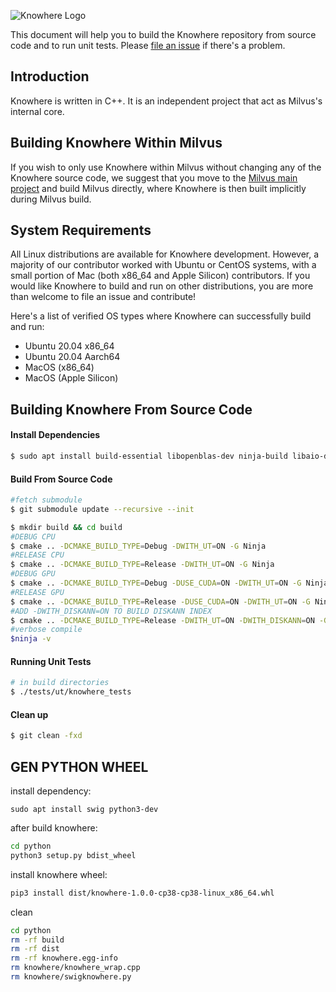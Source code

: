 <p>
    <img src="static/knowhere-logo.png" alt="Knowhere Logo"/>
</p>

This document will help you to build the Knowhere repository from source code and to run unit tests. Please [file an issue](https://github.com/milvus-io/knowhere/issues/new) if there's a problem.

## Introduction

Knowhere is written in C++. It is an independent project that act as Milvus's internal core.

## Building Knowhere Within Milvus

If you wish to only use Knowhere within Milvus without changing any of the Knowhere source code, we suggest that you move to the [Milvus main project](https://github.com/milvus-io/milvus) and build Milvus directly, where Knowhere is then built implicitly during Milvus build.

## System Requirements

All Linux distributions are available for Knowhere development. However, a majority of our contributor worked with Ubuntu or CentOS systems, with a small portion of Mac (both x86_64 and Apple Silicon) contributors. If you would like Knowhere to build and run on other distributions, you are more than welcome to file an issue and contribute!

Here's a list of verified OS types where Knowhere can successfully build and run:

- Ubuntu 20.04 x86_64
- Ubuntu 20.04 Aarch64
- MacOS (x86_64)
- MacOS (Apple Silicon)

## Building Knowhere From Source Code

#### Install Dependencies

```bash
$ sudo apt install build-essential libopenblas-dev ninja-build libaio-dev libboost-program-options-dev
```

#### Build From Source Code

```bash
#fetch submodule
$ git submodule update --recursive --init

$ mkdir build && cd build
#DEBUG CPU
$ cmake .. -DCMAKE_BUILD_TYPE=Debug -DWITH_UT=ON -G Ninja
#RELEASE CPU
$ cmake .. -DCMAKE_BUILD_TYPE=Release -DWITH_UT=ON -G Ninja
#DEBUG GPU
$ cmake .. -DCMAKE_BUILD_TYPE=Debug -DUSE_CUDA=ON -DWITH_UT=ON -G Ninja
#RELEASE GPU
$ cmake .. -DCMAKE_BUILD_TYPE=Release -DUSE_CUDA=ON -DWITH_UT=ON -G Ninja
#ADD -DWITH_DISKANN=ON TO BUILD DISKANN INDEX
$ cmake .. -DCMAKE_BUILD_TYPE=Release -DWITH_UT=ON -DWITH_DISKANN=ON -G Ninja
#verbose compile
$ninja -v
```

#### Running Unit Tests

```bash
# in build directories
$ ./tests/ut/knowhere_tests
```

#### Clean up

```bash
$ git clean -fxd
```

## GEN PYTHON WHEEL

install dependency:

```
sudo apt install swig python3-dev
```

after build knowhere:

```bash
cd python
python3 setup.py bdist_wheel
```

install knowhere wheel:

```bash
pip3 install dist/knowhere-1.0.0-cp38-cp38-linux_x86_64.whl
```

clean

```bash
cd python
rm -rf build
rm -rf dist
rm -rf knowhere.egg-info
rm knowhere/knowhere_wrap.cpp
rm knowhere/swigknowhere.py
```
